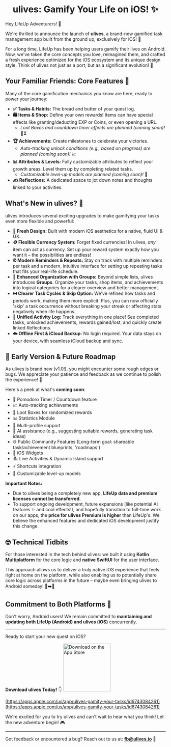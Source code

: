 <h1 align="center" padding="100">ulives: Gamify Your Life on iOS! ✨</h1>

Hey LifeUp Adventurers! 👋

We're thrilled to announce the launch of **ulives**, a brand-new gamified task management app built from the ground up, exclusively for iOS! 🎉

For a long time, LifeUp has been helping users gamify their lives on Android. Now, we've taken the core concepts you love, reimagined them, and crafted a fresh experience optimized for the iOS ecosystem and its unique design style. Think of ulives not just as a port, but as a significant evolution! 🚀

## Your Familiar Friends: Core Features 👯

Many of the core gamification mechanics you know are here, ready to power your journey:

*   **✅ Tasks & Habits:** The bread and butter of your quest log.
*   **🛍️ Items & Shop:** Define your own rewards! Items can have special effects like granting/deducting EXP or Coins, or even opening a URL.
    *   *Loot Boxes and countdown timer effects are planned (coming soon)!* 🎁⏳
*   **🏆 Achievements:** Create milestones to celebrate your victories.
    *   *Auto-tracking unlock conditions (e.g., based on progress) are planned (coming soon)!* 📈
*   **📊 Attributes & Levels:** Fully customizable attributes to reflect your growth areas. Level them up by completing related tasks.
    *   *Customizable level-up models are planned (coming soon)!* 🧬
*   **✍️ Reflections:** A dedicated space to jot down notes and thoughts linked to your activities.

## What's New in ulives? 🤔

ulives introduces several exciting upgrades to make gamifying your tasks even more flexible and powerful:

*   **🎨 Fresh Design:** Built with modern iOS aesthetics for a native, fluid UI & UX.
*   **🪙 Flexible Currency System:** Forget fixed currencies! In ulives, *any* item can act as currency. Set up your reward system exactly how you want it – the possibilities are endless!
*   **⏰ Modern Reminders & Repeats:** Stay on track with multiple reminders per task and a modern, intuitive interface for setting up repeating tasks that fits your real-life schedule.
*   **📂 Enhanced Organization with Groups:** Beyond simple lists, ulives introduces **Groups**. Organize your tasks, shop items, and achievements into logical categories for a clearer overview and better management.
*   **⏭️ Clearer Task Cycles & Skip Option:** We've refined how tasks and periods work, making them more explicit. Plus, you can now officially 'skip' a task occurrence without breaking your streak or affecting stats negatively when life happens.
*   **📜 Unified Activity Log:** Track everything in one place! See completed tasks, unlocked achievements, rewards gained/lost, and quickly create linked Reflections.
*   **☁️ Offline First & iCloud Backup:** No login required. Your data stays on your device, with seamless iCloud backup and sync.

## 🌱 Early Version & Future Roadmap

As ulives is brand new (v1.0!), you might encounter some rough edges or bugs. We appreciate your patience and feedback as we continue to polish the experience! 🙏

Here's a peek at what's **coming soon**:

*   🍅 Pomodoro Timer / Countdown feature
*   📈 Auto-tracking achievements
*   🎁 Loot Boxes for randomized rewards
*   📊 Statistics Module
*   👥 Multi-profile support
*   🤖 AI assistance (e.g., suggesting suitable rewards, generating task ideas)
*   🌐 Public Community Features (Long-term goal: shareable task/achievement blueprints, 'roadmaps')
*   📱 iOS Widgets
*   🏝️ Live Activities & Dynamic Island support
*   ⚡ Shortcuts integration
*   🧬 Customizable level-up models

**Important Notes:**

*   Due to ulives being a completely new app, **LifeUp data and premium licenses cannot be transferred**.
*   To support ongoing development, future expansions (like potential AI features ✨ and cool effects!), and hopefully transition to full-time work on our apps, the **price for ulives Premium is higher** than LifeUp's. We believe the enhanced features and dedicated iOS development justify this change.

## 🤓 Technical Tidbits

For those interested in the tech behind ulives: we built it using **Kotlin Multiplatform** for the core logic and **native SwiftUI** for the user interface.

This approach allows us to deliver a truly native iOS experience that feels right at home on the platform, while also enabling us to potentially share core logic across platforms in the future – maybe even bringing ulives to Android someday! 🤖➡️🍏

## Commitment to Both Platforms 💪

Don't worry, Android users! We remain committed to **maintaining and updating both LifeUp (Android) and ulives (iOS)** concurrently.

---

Ready to start your new quest on iOS?

**Download ulives Today!** 👇
[<img src="https://developer.apple.com/assets/elements/badges/download-on-the-app-store.svg" alt="Download on the App Store" width="150">](https://apps.apple.com/us/app/ulives-gamify-your-tasks/id6743084261)

[https://apps.apple.com/us/app/ulives-gamify-your-tasks/id6743084261](https://apps.apple.com/us/app/ulives-gamify-your-tasks/id6743084261)

We're excited for you to try ulives and can't wait to hear what you think! Let the new adventure begin! 🎮

---

Got feedback or encountered a bug? Reach out to us at: **fb@ulives.io** 📧

